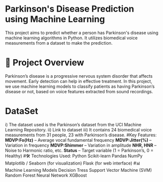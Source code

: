# Parkinson's Disease Prediction using Machine Learning
This project aims to predict whether a person has Parkinson's disease using machine learning algorithms in Python. It utilizes biomedical voice measurements from a dataset to make the prediction.
# 🧠 Project Overview
Parkinson’s disease is a progressive nervous system disorder that affects movement. Early detection can help in effective treatment. In this project, we use machine learning models to classify patients as having Parkinson’s disease or not, based on voice features extracted from sound recordings.
# DataSet
i)   The dataset used is the Parkinson’s dataset from the UCI Machine Learning Repository.
ii)  Link to dataset
iii) It contains 24 biomedical voice measurements from 31 people, 23 with Parkinson’s disease.
#Key Features:
**MDVP:Fo(Hz)** – Average vocal fundamental frequency
**MDVP:Jitter(%)** – Variation in frequency
**MDVP:Shimmer** – Variation in amplitude
**NHR, HNR** – Noise to Harmonic ratio, etc.
**Status** – Target variable (1 = Parkinson’s, 0 = Healthy)
#🛠️ Technologies Used:
Python
Scikit-learn
Pandas
NumPy
Matplotlib / Seaborn (for visualization)
Flask (for web interface)
#📊 Machine Learning Models
Decision Tress
Support Vector Machine (SVM)
Random Forest
Neural Network
XGBoost
